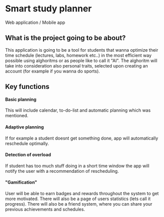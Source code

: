 # Smart study planner 
Web application / Mobile app 
## What is the project going to be about?
This application is going to be a tool for students that wanna optimize their time schedule (lectures, labs, homework etc..) in the most efficient way possible using alghoritms or as people like to call it "AI". The alghoritm will take into consideration also personal traits, selected upon creating an account (for example if you wanna do sports).

## Key functions
#### Basic planning
This will include calendar, to-do-list and automatic planning which was mentioned.

#### Adaptive planning 
If for example a student doesnt get something done, app will automatically reschedule optimally.

#### Detection of overload
If student has too much stuff doing in a short time window the app will notify the user with a recommendation of rescheduling.

#### "Gamification" 
User will be able to earn badges and rewards throughout the system to get more motivated. There will also be a page of users statistics (lets call it progress). 
There will also be a friend system, where you can share your previous achievements and schedules. 
